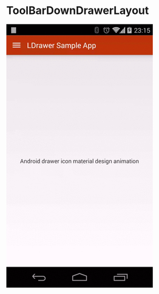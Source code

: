 # ToolBarDownDrawerLayout

![动态效果图](https://github.com/IRVING18/ToolBarDownDrawerLayout/blob/master/file/1425352921223765.gif)
